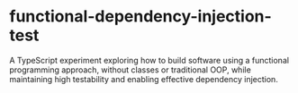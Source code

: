 # functional-dependency-injection-test
A TypeScript experiment exploring how to build software using a functional programming approach, without classes or traditional OOP, while maintaining high testability and enabling effective dependency injection.
